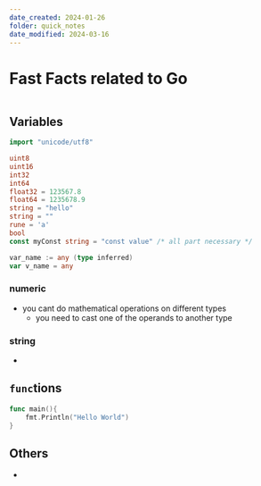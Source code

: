 ```yaml
---
date_created: 2024-01-26
folder: quick_notes
date_modified: 2024-03-16
---
```

# Fast Facts related to Go 
``` toc
```
## Variables
``` go
import "unicode/utf8"

uint8
uint16
int32
int64 
float32 = 123567.8
float64 = 1235678.9
string = "hello"
string = ""
rune = 'a'
bool
const myConst string = "const value" /* all part necessary */

var_name := any (type inferred)
var v_name = any
```
### numeric
- you cant do mathematical operations on different types
	- you need to cast one of the operands to another type
### string
- 
## `func`tions
```go
func main(){
	fmt.Println("Hello World")
}
```

## Others
- 
